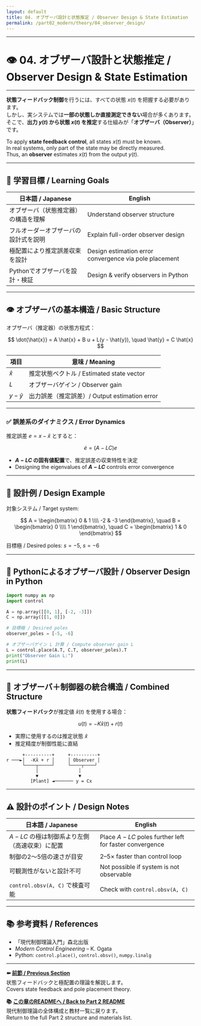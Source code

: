 ```yaml
---
layout: default
title: 04. オブザーバ設計と状態推定 / Observer Design & State Estimation
permalink: /part02_modern/theory/04_observer_design/
---
```


---

# 👁️ 04. オブザーバ設計と状態推定 / Observer Design & State Estimation

---

**状態フィードバック制御**を行うには、すべての状態 $x(t)$ を把握する必要があります。  
しかし、実システムでは**一部の状態しか直接測定できない**場合が多くあります。  
そこで、**出力 $y(t)$ から状態 $x(t)$ を推定**する仕組みが「**オブザーバ（Observer）**」です。

To apply **state feedback control**, all states $x(t)$ must be known.  
In real systems, only part of the state may be directly measured.  
Thus, an **observer** estimates $x(t)$ from the output $y(t)$.

---

## 🎯 学習目標 / Learning Goals

| 日本語 / Japanese | English |
|-------------------|---------|
| オブザーバ（状態推定器）の構造を理解 | Understand observer structure |
| フルオーダーオブザーバの設計式を説明 | Explain full-order observer design |
| 極配置により推定誤差収束を設計 | Design estimation error convergence via pole placement |
| Pythonでオブザーバを設計・検証 | Design & verify observers in Python |

---

## 👁️ オブザーバの基本構造 / Basic Structure

オブザーバ（推定器）の状態方程式：  

$$
\dot{\hat{x}} = A \hat{x} + B u + L(y - \hat{y}), \quad \hat{y} = C \hat{x}
$$

| 項目 | 意味 / Meaning |
|------|---------------|
| $\hat{x}$ | 推定状態ベクトル / Estimated state vector |
| $L$ | オブザーバゲイン / Observer gain |
| $y - \hat{y}$ | 出力誤差（推定誤差）/ Output estimation error |

---

### ✅ 誤差系のダイナミクス / Error Dynamics

推定誤差 $e = x - \hat{x}$ とすると： 

$$
\dot{e} = (A - LC)e
$$

- **$A - LC$ の固有値配置**で、推定誤差の収束特性を決定  
- Designing the eigenvalues of **$A - LC$** controls error convergence

---

## 📘 設計例 / Design Example

対象システム / Target system:  

$$
A = \begin{bmatrix} 0 & 1 \\\\ -2 & -3 \end{bmatrix}, \quad
B = \begin{bmatrix} 0 \\\\ 1 \end{bmatrix}, \quad
C = \begin{bmatrix} 1 & 0 \end{bmatrix}
$$

目標極 / Desired poles: $s = -5$, $s = -6$

---

## 🧪 Pythonによるオブザーバ設計 / Observer Design in Python

```python
import numpy as np
import control

A = np.array([[0, 1], [-2, -3]])
C = np.array([[1, 0]])

# 目標極 / Desired poles
observer_poles = [-5, -6]

# オブザーバゲイン L 計算 / Compute observer gain L
L = control.place(A.T, C.T, observer_poles).T
print("Observer Gain L:")
print(L)
```

---

## 🔄 オブザーバ＋制御器の統合構造 / Combined Structure

**状態フィードバック**が推定値 $\hat{x}(t)$ を使用する場合：  

$$
u(t) = -K \hat{x}(t) + r(t)
$$

- 実際に使用するのは推定状態 $\hat{x}$  
- 推定精度が制御性能に直結

```
      +----------+     +----------+
r ───►│  -Kx̂ + r │     │ Observer │
      └────┬─────┘     └────┬────┘
           │               │
           ▼               ▼
         [Plant] ◄─────── y = Cx
```

---

## ⚠️ 設計のポイント / Design Notes

| 日本語 / Japanese | English |
|-------------------|---------|
| $A - LC$ の極は制御系より左側（高速収束）に配置 | Place $A - LC$ poles further left for faster convergence |
| 制御の2～5倍の速さが目安 | 2–5× faster than control loop |
| 可観測性がないと設計不可 | Not possible if system is not observable |
| `control.obsv(A, C)` で検査可能 | Check with `control.obsv(A, C)` |

---

## 📚 参考資料 / References

- 「現代制御理論入門」森北出版  
- *Modern Control Engineering* – K. Ogata  
- Python: `control.place()`, `control.obsv()`, `numpy.linalg`

---

**⬅️ [前節 / Previous Section](./03_state_feedback.md)**  
状態フィードバックと極配置の理論を解説します。  
Covers state feedback and pole placement theory.

**📚 [この章のREADMEへ / Back to Part 2 README](../README.md)**  
現代制御理論の全体構成と教材一覧に戻ります。  
Return to the full Part 2 structure and materials list.
